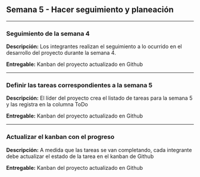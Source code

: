 ## Semana 5 - Hacer seguimiento y planeación

---

### Seguimiento de la semana 4

**Descripción:** Los integrantes realizan el seguimiento a lo ocurrido en el desarrollo del proyecto durante la semana 4.

**Entregable:** Kanban del proyecto actualizado en Github

---

### Definir las tareas correspondientes a la semana 5

**Descripción:** El líder del proyecto crea el listado de tareas para la semana 5 y las registra en la columna ToDo

**Entregable:** Kanban del proyecto actualizado en Github

---

### Actualizar el kanban con el progreso

**Descripción:** A medida que las tareas se van completando, cada integrante debe actualizar el estado de la tarea en el kanban de Github

**Entregable:** Kanban del proyecto actualizado en Github
